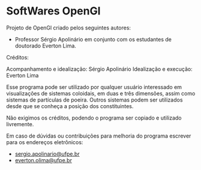 # SoftWares OpenGl

Projeto de OpenGl criado pelos seguintes autores:

- Professor Sérgio Apolinário em conjunto com os estudantes de doutorado Everton Lima.

Créditos:

Acompanhamento e idealização: Sérgio Apolinário
Idealização e execução: Everton Lima

Esse programa pode ser utilizado por qualquer usuário interessado em visualizações de sistemas coloidais, em duas e três dimensões, assim como sistemas de partículas de poeira. Outros sistemas podem ser utilizados desde que se conheça a posição dos constituintes.

Não exigimos os créditos, podendo o programa ser copiado e utilizado livremente.

Em caso de dúvidas ou contribuições para melhoria do programa escrever para os endereços eletrônicos:

- sergio.apolinario@ufpe.br
- everton.olima@ufpe.br
